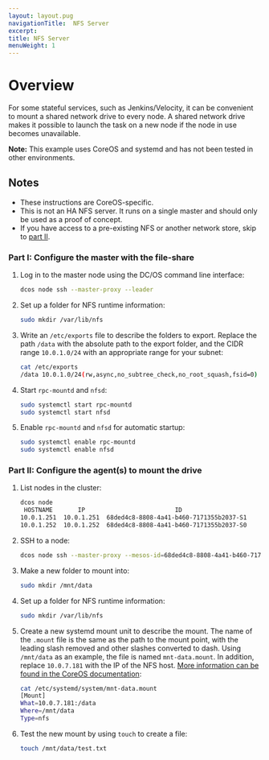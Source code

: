 ```yaml
---
layout: layout.pug
navigationTitle:  NFS Server
excerpt:
title: NFS Server
menuWeight: 1
---
```


# Overview

For some stateful services, such as Jenkins/Velocity, it can be convenient to mount a shared network drive to every node. A shared network drive makes it possible to launch the task on a new node if the node in use becomes unavailable.

**Note:** This example uses CoreOS and systemd and has not been tested in other environments.

## Notes

- These instructions are CoreOS-specific.
- This is not an HA NFS server. It runs on a single master and should only be used as a proof of concept.
- If you have access to a pre-existing NFS or another network store, skip to <a href="#part2">part II</a>.

### Part I: Configure the master with the file-share

1. Log in to the master node using the DC/OS command line interface:

    ```bash
    dcos node ssh --master-proxy --leader
    ```

1. Set up a folder for NFS runtime information:

    ```bash
    sudo mkdir /var/lib/nfs
    ```

1. Write an `/etc/exports` file to describe the folders to export. Replace the path `/data` with the absolute path to the export folder, and the CIDR range `10.0.1.0/24` with an appropriate range for your subnet:

    ```bash
    cat /etc/exports
    /data 10.0.1.0/24(rw,async,no_subtree_check,no_root_squash,fsid=0)
    ```

1. Start `rpc-mountd` and `nfsd`:

    ```bash
    sudo systemctl start rpc-mountd
    sudo systemctl start nfsd
    ```

1. Enable `rpc-mountd` and `nfsd` for automatic startup:

    ```bash
    sudo systemctl enable rpc-mountd
    sudo systemctl enable nfsd
    ```

<a name="part2"></a>
### Part II: Configure the agent(s) to mount the drive

1. List nodes in the cluster:

    ```bash
    dcos node
     HOSTNAME       IP                         ID
    10.0.1.251  10.0.1.251  68ded4c8-8808-4a41-b460-7171355b2037-S1
    10.0.1.252  10.0.1.252  68ded4c8-8808-4a41-b460-7171355b2037-S0
    ```

1. SSH to a node:

    ```bash
    dcos node ssh --master-proxy --mesos-id=68ded4c8-8808-4a41-b460-7171355b2037-S0
    ```

1. Make a new folder to mount into:

    ```bash
    sudo mkdir /mnt/data
    ```

1. Set up a folder for NFS runtime information:

    ```bash
    sudo mkdir /var/lib/nfs
    ```

1. Create a new systemd mount unit to describe the mount. The name of the `.mount` file is the same as the path to the mount point, with the leading slash removed and other slashes converted to dash. Using `/mnt/data` as an example, the file is named `mnt-data.mount`. In addition, replace `10.0.7.181` with the IP of the NFS host. [More information can be found in the CoreOS documentation][1]:

    ```bash
    cat /etc/systemd/system/mnt-data.mount
    [Mount]
    What=10.0.7.181:/data
    Where=/mnt/data
    Type=nfs
    ```

1. Test the new mount by using `touch` to create a file:

    ```bash
    touch /mnt/data/test.txt
    ```

[1]: https://coreos.com/os/docs/latest/mounting-storage.html
